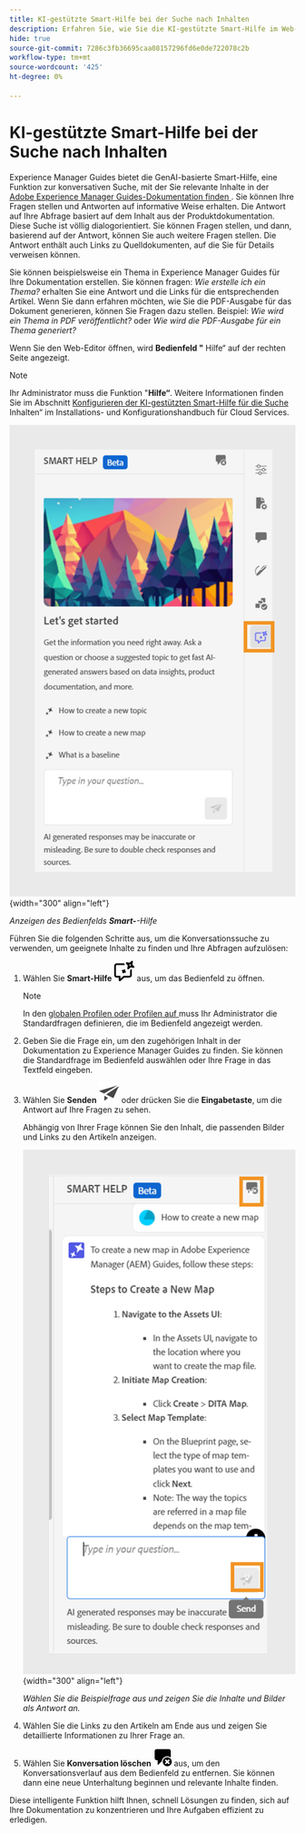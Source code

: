 ```yaml
---
title: KI-gestützte Smart-Hilfe bei der Suche nach Inhalten
description: Erfahren Sie, wie Sie die KI-gestützte Smart-Hilfe im Web-Editor anzeigen und verwenden können.
hide: true
source-git-commit: 7286c3fb36695caa08157296fd6e0de722078c2b
workflow-type: tm+mt
source-wordcount: '425'
ht-degree: 0%

---
```


# KI-gestützte Smart-Hilfe bei der Suche nach Inhalten



Experience Manager Guides bietet die GenAI-basierte Smart-Hilfe, eine Funktion zur konversativen Suche, mit der Sie relevante Inhalte in der [Adobe Experience Manager Guides-Dokumentation finden ](https://experienceleague.adobe.com/de/docs/experience-manager-guides/using/overview).
Sie können Ihre Fragen stellen und Antworten auf informative Weise erhalten. Die Antwort auf Ihre Abfrage basiert auf dem Inhalt aus der Produktdokumentation. Diese Suche ist völlig dialogorientiert. Sie können Fragen stellen, und dann, basierend auf der Antwort, können Sie auch weitere Fragen stellen. Die Antwort enthält auch Links zu Quelldokumenten, auf die Sie für Details verweisen können.

Sie können beispielsweise ein Thema in Experience Manager Guides für Ihre Dokumentation erstellen. Sie können fragen: *Wie erstelle ich ein Thema?* erhalten Sie eine Antwort und die Links für die entsprechenden Artikel. Wenn Sie dann erfahren möchten, wie Sie die PDF-Ausgabe für das Dokument generieren, können Sie Fragen dazu stellen. Beispiel: *Wie wird ein Thema in PDF veröffentlicht?* oder *Wie wird die PDF-Ausgabe für ein Thema generiert?*



Wenn Sie den Web-Editor öffnen, wird **Bedienfeld &quot;** Hilfe“ auf der rechten Seite angezeigt.



>[!NOTE]
>
> Ihr Administrator muss die Funktion &quot;**Hilfe“**. Weitere Informationen finden Sie im Abschnitt [Konfigurieren der KI-gestützten Smart-Hilfe für die Suche ](/help/product-guide/cs-install-guide/conf-smart-help.md) Inhalten“ im Installations- und Konfigurationshandbuch für Cloud Services.

![Smartes Hilfebedienfeld](images/smart-help-panel.png){width="300" align="left"}

*Anzeigen des Bedienfelds **Smart-**-Hilfe*

Führen Sie die folgenden Schritte aus, um die Konversationssuche zu verwenden, um geeignete Inhalte zu finden und Ihre Abfragen aufzulösen:

1. Wählen Sie **Smart-Hilfe** ![Smart-Hilfe-Symbol](images/smart-help-icon.svg) aus, um das Bedienfeld zu öffnen.



   >[!NOTE]
   >
   > In den [globalen Profilen oder Profilen auf ](/help/product-guide/cs-install-guide/conf-folder-level.md#conf-ai-guides-assistant) muss Ihr Administrator die Standardfragen definieren, die im Bedienfeld angezeigt werden.

1. Geben Sie die Frage ein, um den zugehörigen Inhalt in der Dokumentation zu Experience Manager Guides zu finden. Sie können die Standardfrage im Bedienfeld auswählen oder Ihre Frage in das Textfeld eingeben.

1. Wählen Sie **Senden** ![Senden-Symbol](images/send-icon.svg) oder drücken Sie die **Eingabetaste**, um die Antwort auf Ihre Fragen zu sehen.

   Abhängig von Ihrer Frage können Sie den Inhalt, die passenden Bilder und Links zu den Artikeln anzeigen.

   ![Antwort des Smart-Hilfebereichs](images/smart-help-panel-response.png){width="300" align="left"}


   *Wählen Sie die Beispielfrage aus und zeigen Sie die Inhalte und Bilder als Antwort an.*





1. Wählen Sie die Links zu den Artikeln am Ende aus und zeigen Sie detaillierte Informationen zu Ihrer Frage an.


1. Wählen Sie **Konversation löschen** ![Konversation löschen](images/clear-conversation-icon.svg) aus, um den Konversationsverlauf aus dem Bedienfeld zu entfernen. Sie können dann eine neue Unterhaltung beginnen und relevante Inhalte finden.

Diese intelligente Funktion hilft Ihnen, schnell Lösungen zu finden, sich auf Ihre Dokumentation zu konzentrieren und Ihre Aufgaben effizient zu erledigen.
